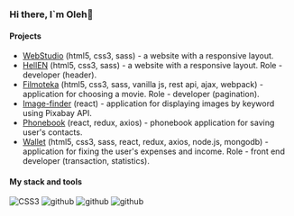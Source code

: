 ### Hi there, I`m Oleh👋

#### Projects

- [WebStudio](https://deoneshka.github.io/goit-markup-hw-08/index.html) (html5, css3, sass) - a website with a responsive layout.
- [HellEN](https://deoneshka.github.io/goit-team-project-html-css/) (html5, css3, sass) - a website with a responsive layout. Role - developer (header).
- [Filmoteka](https://deoneshka.github.io/goit-team-project-js/) (html5, css3, sass, vanilla js, rest api, ajax, webpack) - application for choosing a movie. Role - developer (pagination).
- [Image-finder](https://deoneshka.github.io/goit-react-hw-03-image-finder/) (react) - application for displaying images by keyword using Pixabay API.
- [Phonebook](https://deoneshka-goit-react-hw-09-phonebook.netlify.app/login) (react, redux, axios) - phonebook application for saving user's contacts.
- [Wallet](https://wallet-tpb.netlify.app/login) (html5, css3, sass, react, redux, axios, node.js, mongodb) - application for fixing the user's expenses and income. Role - front end developer (transaction, statistics).

#### My stack and tools

![CSS3](https://img.shields.io/badge/GitHub-000000?style=for-the-badge&logo=css3&logoColor=white)
![github](https://img.shields.io/badge/GitHub-000000?style=for-the-badge&logo=css3&logoColor=white)
![github](https://img.shields.io/badge/GitHub-000000?style=for-the-badge&logo=css3&logoColor=white)
![github](https://img.shields.io/badge/GitHub-000000?style=for-the-badge&logo=css3&logoColor=white)
